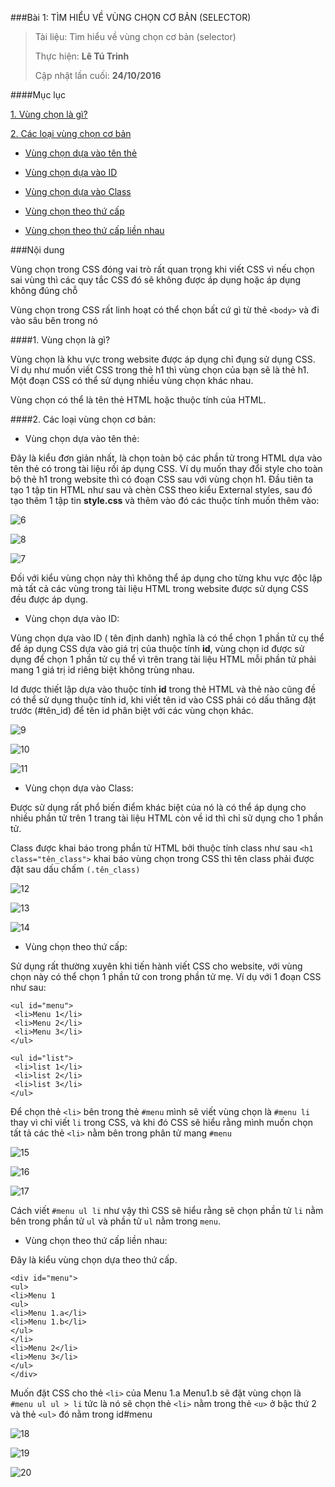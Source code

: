 ###Bài 1: TÌM HIỂU VỀ VÙNG CHỌN CƠ BẢN (SELECTOR)

> Tài liệu: Tìm hiểu về vùng chọn cơ bản (selector)
> 
> Thực hiện: **Lê Tú Trinh**
> 
> Cập nhật lần cuối: **24/10/2016**

####Mục lục

[1. Vùng chọn là gì?](#1)

[2. Các loại vùng chọn cơ bản](#2)

- [Vùng chọn dựa vào tên thẻ](#7)

- [Vùng chọn dựa vào ID](#3)

- [Vùng chọn dựa vào Class](#4)

- [Vùng chọn theo thứ cấp](#5)

- [Vùng chọn theo thứ cấp liền nhau](#6)


###Nội dung

Vùng chọn trong CSS đóng vai trò rất quan trọng khi viết CSS vì nếu chọn sai vùng thì các quy tắc CSS đó sẽ không được áp dụng hoặc áp dụng không đúng chỗ

Vùng chọn trong CSS rất linh hoạt có thể chọn bất cứ gì từ thẻ `<body>` và đi vào sâu bên trong nó

<a name="1"></a>
####1. Vùng chọn là gì?

Vùng chọn là khu vực trong website được áp dụng chỉ đụng sử dụng CSS. Ví dụ như muốn viết CSS trong thẻ h1 thì vùng chọn của bạn sẽ là thẻ h1. Một đoạn CSS có thể sử dụng nhiều vùng chọn khác nhau.

Vùng chọn có thể là tên thẻ HTML hoặc thuộc tính của HTML.

<a name="2"></a> 
####2. Các loại vùng chọn cơ bản:

<a name="7"></a>
- Vùng chọn dựa vào tên thẻ:

Đây là kiểu đơn giản nhất, là chọn toàn bộ các phần tử trong HTML dựa vào tên thẻ có trong tài liệu rồi áp dụng CSS. Ví dụ muốn thay đổi style cho toàn bộ thẻ h1 trong website thì có đoạn CSS sau với vùng chọn h1. Đầu tiên ta tạo 1 tập tin HTML như sau và chèn CSS theo kiểu External styles, sau đó tạo thêm 1 tập tin **style.css** và thêm vào đó các thuộc tính muốn thêm vào:

![6](https://github.com/TrinhTu/web_developer/blob/master/Task05_CSS_Course_01/Bai_03/image/Screenshot_6.png)

![8](https://github.com/TrinhTu/web_developer/blob/master/Task05_CSS_Course_01/Bai_03/image/Screenshot_8.png)

![7](https://github.com/TrinhTu/web_developer/blob/master/Task05_CSS_Course_01/Bai_03/image/Screenshot_7.png)


Đối với kiểu vùng chọn này thì không thể áp dụng cho từng khu vực độc lập mà tất cả các vùng trong tài liệu HTML trong website được sử dụng CSS đều được áp dụng.

<a name="3"></a>
- Vùng chọn dựa vào ID:

Vùng chọn dựa vào ID ( tên định danh) nghĩa là có thể chọn 1 phần tử cụ thể để áp dụng CSS dựa vào giá trị của thuộc tính **id**, vùng chọn id được sử dụng để chọn 1 phần tử cụ thể vì trên trang tài liệu HTML mỗi phần tử phải mang 1 giá trị id riêng biệt không trùng nhau.

Id được thiết lập dựa vào thuộc tính **id** trong thẻ HTML và thẻ nào cũng đề có thể sử dụng thuộc tính id, khi viết tên id vào CSS phải có dấu thăng đặt trước (#tên_id) để tên id phân biệt với các vùng chọn khác.

![9](https://github.com/TrinhTu/web_developer/blob/master/Task05_CSS_Course_01/Bai_03/image/Screenshot_9.png)

![10](https://github.com/TrinhTu/web_developer/blob/master/Task05_CSS_Course_01/Bai_03/image/Screenshot_10.png)

![11](https://github.com/TrinhTu/web_developer/blob/master/Task05_CSS_Course_01/Bai_03/image/Screenshot_11.png)

<a name="4"></a> 
- Vùng chọn dựa vào Class:

Được sử dụng rất phổ biến điểm khác biệt của nó là có thể áp dụng cho nhiều phần tử trên 1 trang tài liệu HTML còn về id thì chỉ sử dụng cho 1 phần tử.

Class được khai báo trong phần tử HTML bởi thuộc tính class như sau `<h1 class="tên_class">` khai báo vùng chọn trong CSS thì tên class phải được đặt sau dấu chấm `(.tên_class)` 

![12](https://github.com/TrinhTu/web_developer/blob/master/Task05_CSS_Course_01/Bai_03/image/Screenshot_12.png)

![13](https://github.com/TrinhTu/web_developer/blob/master/Task05_CSS_Course_01/Bai_03/image/Screenshot_13.png)

![14](https://github.com/TrinhTu/web_developer/blob/master/Task05_CSS_Course_01/Bai_03/image/Screenshot_14.png)

<a name="5"></a>
- Vùng chọn theo thứ cấp:

Sử dụng rất thường xuyên khi tiến hành viết CSS cho website, với vùng chọn này có thể chọn 1 phần tử con trong phần tử mẹ. Ví dụ với 1 đoạn CSS như sau:
```
<ul id="menu">
 <li>Menu 1</li>
 <li>Menu 2</li>
 <li>Menu 3</li>
</ul>
 
<ul id="list">
 <li>list 1</li>
 <li>list 2</li>
 <li>list 3</li>
</ul>
```
Để chọn thẻ `<li>` bên trong thẻ `#menu`  mình sẽ viết vùng chọn là `#menu li` thay vì chỉ viết `li` trong CSS,  và khi đó CSS sẽ hiểu rằng mình muốn chọn tất tả các thẻ `<li>` nằm bên trong phân tử mang `#menu`

![15](https://github.com/TrinhTu/web_developer/blob/master/Task05_CSS_Course_01/Bai_03/image/Screenshot_15.png)

![16](https://github.com/TrinhTu/web_developer/blob/master/Task05_CSS_Course_01/Bai_03/image/Screenshot_16.png)

![17](https://github.com/TrinhTu/web_developer/blob/master/Task05_CSS_Course_01/Bai_03/image/Screenshot_17.png)

Cách viết `#menu ul li` như vậy thì CSS sẽ hiểu rằng sẽ chọn phần tử `li` nằm bên trong phần tử `ul` và phần tử `ul` nằm trong `menu`.

<a name="6"></a>
- Vùng chọn theo thứ cấp liền nhau:

 Đây là kiểu vùng chọn dựa theo thứ cấp.
 
```
<div id="menu">
<ul>
<li>Menu 1
<ul>
<li>Menu 1.a</li>
<li>Menu 1.b</li>
</ul>
</li>
<li>Menu 2</li>
<li>Menu 3</li>
</ul>
</div>
```

Muốn đặt CSS cho thẻ `<li>` của Menu 1.a Menu1.b sẽ đặt vùng chọn là `#menu ul ul > li`  tức là nó sẽ chọn thẻ `<li>` nằm trong thẻ `<u>` ở bậc thứ 2 và thẻ `<ul>` đó nằm trong id#menu

![18](https://github.com/TrinhTu/web_developer/blob/master/Task05_CSS_Course_01/Bai_03/image/Screenshot_18.png)

![19](https://github.com/TrinhTu/web_developer/blob/master/Task05_CSS_Course_01/Bai_03/image/Screenshot_19.png)

![20](https://github.com/TrinhTu/web_developer/blob/master/Task05_CSS_Course_01/Bai_03/image/Screenshot_20.png)
